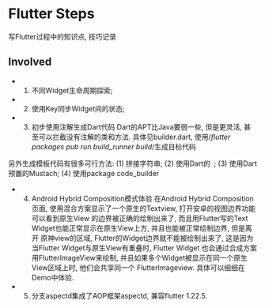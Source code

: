 # Flutter Steps

写Flutter过程中的知识点, 技巧记录

## Involved
* 1. 不同Widget生命周期探索;

* 2. 使用Key同步Widget间的状态;

* 3. 初步使用注解生成Dart代码
Dart的APT比Java要弱一些, 但是更灵活, 甚至可以拦截没有注解的类和方法.
具体见builder.dart, 使用/*flutter packages pub run build_runner build*/生成目标代码

另外生成模板代码有很多可行方法:
(1) 拼接字符串;
(2) 使用Dart的``` ```;
(3) 使用Dart预置的Mustach;
(4) 使用package code_builder

* 4. Android Hybrid Composition模式体验
在Android Hybrid Composition页面, 使用混合方案显示了一个原生的Textview, 打开安卓的视图边界功能可以看到原生View
的边界被正确的绘制出来了, 而且用Flutter写的Text Widget也能正常显示在原生View上方, 并且也能被正常绘制边界, 但是离开
原神view的区域, Flutter的Widget边界就不能被绘制出来了, 这是因为当Flutter Widget与原生View有重叠时, Flutter Widget
也会通过合成方案用FlutterImageView来绘制, 并且如果多个Widget被显示在同一个原生View区域上时, 他们会共享同一个
FlutterImageview. 具体可以细细在Demo中体验.

* 5. 分支aspectd集成了AOP框架aspectd, 兼容flutter 1.22.5.

